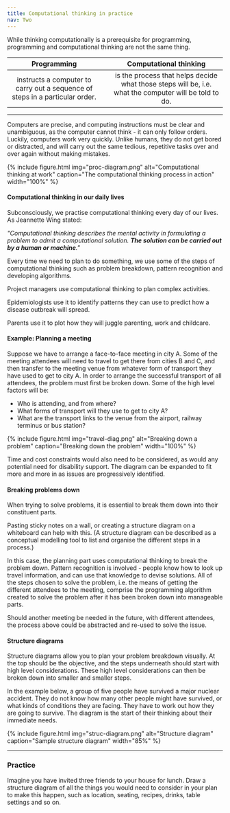 ```yaml
---
title: Computational thinking in practice
nav: Two
---
```


While thinking computationally is a prerequisite for programming, programming and computational thinking are not the same thing.


| **Programming** | &nbsp; |  **Computational thinking** |
| :---: | :---: | :---: | 
| instructs a computer to carry out a sequence of steps in a particular order. | &nbsp; | is the process that helps decide what those steps will be, i.e.  what the computer will be told to do. |      

------

Computers are precise, and computing instructions must be clear and unambiguous, as the computer cannot think - it can only follow orders. Luckily, computers work very quickly. Unlike humans, they do not get bored or distracted, and will carry out the same tedious, repetitive tasks over and over again without making mistakes.

{% include figure.html img="proc-diagram.png" alt="Computational thinking at work" caption="The computational thinking process in action" width="100%" %}

#### Computational thinking in our daily lives

Subconsciously, we practise computational thinking every day of our lives. As Jeannette Wing stated: 

*"Computational thinking describes the mental activity in formulating a problem to admit a computational solution. **The solution can be carried out by a human or machine**."*

Every time we need to plan to do something, we use some of the steps of computational thinking such as problem breakdown, pattern recognition and developing algorithms. 

Project managers use computational thinking to plan complex activities. 

Epidemiologists use it to identify patterns they can use to predict how a disease outbreak will spread. 

Parents use it to plot how they will juggle parenting, work and childcare.

#### Example: Planning a meeting

Suppose we have to arrange a face-to-face meeting in city A. Some of the meeting attendees will need to travel to get there from cities B and C, and then transfer to the meeting venue from whatever form of transport they have used to get to city A. In order to arrange the successful transport of all attendees, the problem must first be broken down. Some of the high level factors will be:

- Who is attending, and from where?
- What forms of transport will they use to get to city A?
- What are the transport links to the venue from the airport, railway terminus or bus station?

{% include figure.html img="travel-diag.png" alt="Breaking down a problem" caption="Breaking down the problem" width="100%" %}

Time and cost constraints would also need to be considered, as would any potential need for disability support. The diagram can be expanded to fit more and more in as issues are progressively identified.

#### Breaking problems down

When trying to solve problems, it is essential to break them down into their constituent parts. 

Pasting sticky notes on a wall, or creating a structure diagram on a whiteboard can help with this. (A structure diagram can be described as a conceptual modelling tool to list and organise the different steps in a process.)

In this case, the planning part uses computational thinking to break the problem down. Pattern recognition is involved - people know how to look up travel information, and can use that knowledge to devise solutions. All of the steps chosen to solve the problem, i.e. the means of getting the different attendees to the meeting, comprise the programming algorithm created to solve the problem after it has been broken down into manageable parts. 

Should another meeting be needed in the future, with different attendees, the process above could be abstracted and re-used to solve the issue. 

#### Structure diagrams

Structure diagrams allow you to plan your problem breakdown visually. At the top should be the objective, and the steps underneath should start with high level considerations. These high level considerations can then be broken down into smaller and smaller steps.

In the example below, a group of five people have survived a major nuclear accident. They do not know how many other people might have survived, or what kinds of conditions they are facing. They have to work out how they are going to survive. The diagram is the start of their thinking about their immediate needs. 

{% include figure.html img="struc-diagram.png" alt="Structure diagram" caption="Sample structure diagram" width="85%" %}

---------

### Practice

Imagine you have invited three friends to your house for lunch. Draw a structure diagram of all the things you would need to consider in your plan to make this happen, such as location, seating, recipes, drinks, table settings and so on.
